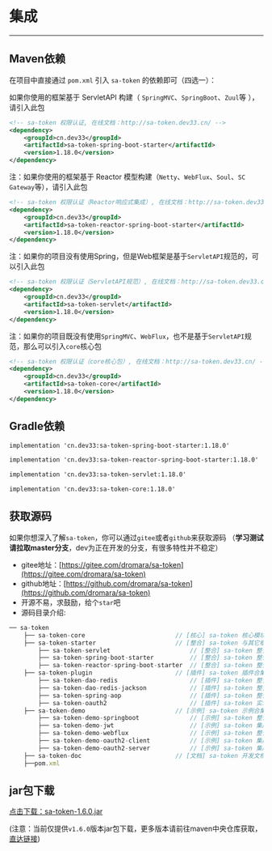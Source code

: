 # 集成

------

## Maven依赖
在项目中直接通过 `pom.xml` 引入 `sa-token` 的依赖即可（四选一）：

<!------------------------------ tabs:start ------------------------------>

<!-- tab:SpringMVC环境 （ServletAPI）  -->
如果你使用的框架基于 ServletAPI 构建（ `SpringMVC`、`SpringBoot`、`Zuul`等 ），请引入此包
``` xml
<!-- sa-token 权限认证, 在线文档：http://sa-token.dev33.cn/ -->
<dependency>
	<groupId>cn.dev33</groupId>
	<artifactId>sa-token-spring-boot-starter</artifactId>
	<version>1.18.0</version>
</dependency>
```

<!-- tab:WebFlux环境 （Reactor）  -->
注：如果你使用的框架基于 Reactor 模型构建（`Netty`、`WebFlux`、`Soul`、`SC Gateway`等），请引入此包
``` xml
<!-- sa-token 权限认证（Reactor响应式集成）, 在线文档：http://sa-token.dev33.cn/ -->
<dependency>
	<groupId>cn.dev33</groupId>
	<artifactId>sa-token-reactor-spring-boot-starter</artifactId>
	<version>1.18.0</version>
</dependency>
```

<!-- tab:Servlet容器环境   -->
注：如果你的项目没有使用Spring，但是Web框架是基于`ServletAPI`规范的，可以引入此包
``` xml
<!-- sa-token 权限认证（ServletAPI规范）, 在线文档：http://sa-token.dev33.cn/ -->
<dependency>
	<groupId>cn.dev33</groupId>
	<artifactId>sa-token-servlet</artifactId>
	<version>1.18.0</version>
</dependency>
```

<!-- tab:其它   -->
注：如果你的项目既没有使用`SpringMVC`、`WebFlux`，也不是基于`ServletAPI`规范，那么可以引入`core`核心包
``` xml
<!-- sa-token 权限认证（core核心包）, 在线文档：http://sa-token.dev33.cn/ -->
<dependency>
	<groupId>cn.dev33</groupId>
	<artifactId>sa-token-core</artifactId>
	<version>1.18.0</version>
</dependency>
```
<!---------------------------- tabs:end ------------------------------>



## Gradle依赖
<!-- tabs:start -->
<!-- tab:SpringMVC环境 （ServletAPI）  -->
``` xml
implementation 'cn.dev33:sa-token-spring-boot-starter:1.18.0'
```
<!-- tab:WebFlux环境 （Reactor）  -->
``` xml
implementation 'cn.dev33:sa-token-reactor-spring-boot-starter:1.18.0'
```
<!-- tab:Servlet容器环境  -->
``` xml
implementation 'cn.dev33:sa-token-servlet:1.18.0'
```
<!-- tab:其它  -->
``` xml
implementation 'cn.dev33:sa-token-core:1.18.0'
```
<!-- tabs:end -->


## 获取源码
如果你想深入了解`sa-token`，你可以通过`gitee`或者`github`来获取源码 （**学习测试请拉取master分支**，dev为正在开发的分支，有很多特性并不稳定）
- gitee地址：[https://gitee.com/dromara/sa-token](https://gitee.com/dromara/sa-token)
- github地址：[https://github.com/dromara/sa-token](https://github.com/dromara/sa-token)
- 开源不易，求鼓励，给个`star`吧
- 源码目录介绍: 

``` js
── sa-token
	├── sa-token-core                         // [核心] sa-token 核心模块
	├── sa-token-starter                      // [整合] sa-token 与其它框架整合
		├── sa-token-servlet                      // [整合] sa-token 整合 Servlet容器实现类包
		├── sa-token-spring-boot-starter          // [整合] sa-token 整合 SpringBoot 快速集成 
		├── sa-token-reactor-spring-boot-starter  // [整合] sa-token 整合 Reactor响应式编程 快速集成 
	├── sa-token-plugin                       // [插件] sa-token 插件合集
		├── sa-token-dao-redis                    // [插件] sa-token 整合 Redis (使用jdk默认序列化方式)
		├── sa-token-dao-redis-jackson            // [插件] sa-token 整合 Redis (使用jackson序列化方式)
		├── sa-token-spring-aop                   // [插件] sa-token 整合 SpringAOP 注解鉴权
		├── sa-token-oauth2                       // [插件] sa-token 实现 OAuth2.0 模块(内测暂未发布)
	├── sa-token-demo                         // [示例] sa-token 示例合集
		├── sa-token-demo-springboot              // [示例] sa-token 整合 SpringBoot 
		├── sa-token-demo-jwt                     // [示例] sa-token 集成 jwt [示例]
		├── sa-token-demo-webflux                 // [示例] sa-token 整合 WebFlux [示例]
		├── sa-token-demo-oauth2-client           // [示例] sa-token 集成 OAuth2.0 (客户端)
		├── sa-token-demo-oauth2-server           // [示例] sa-token 集成 OAuth2.0 (服务端)
	├── sa-token-doc                          // [文档] sa-token 开发文档 
	├──pom.xml
```




## jar包下载
[点击下载：sa-token-1.6.0.jar](https://oss.dev33.cn/sa-token/sa-token-1.6.0.jar)

(注意：当前仅提供`v1.6.0`版本jar包下载，更多版本请前往maven中央仓库获取，[直达链接](https://search.maven.org/search?q=sa-token))



